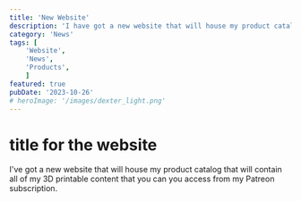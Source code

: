 ```yaml
---
title: 'New Website'
description: 'I have got a new website that will house my product catalog'
category: 'News'
tags: [
    'Website', 
    'News', 
    'Products', 
    ]
featured: true
pubDate: '2023-10-26'
# heroImage: '/images/dexter_light.png'
---
```


# title for the website

I've got a new website that will house my product catalog that will contain all of my 3D printable content that you can you access from my Patreon subscription.